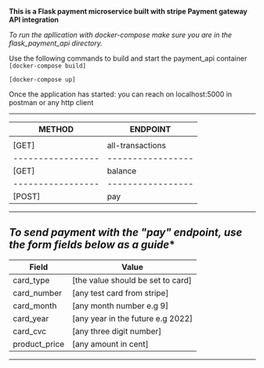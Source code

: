 
**This is a Flask payment microservice built with stripe Payment gateway API integration**

*To run the apllication with docker-compose make sure you are in the flask_payment_api directory.*

Use the following commands to build and start the payment_api container
```[docker-compose build] ```

```[docker-compose up]```


Once the application has started: you can reach on localhost:5000 in postman or any http client

-------------------------------------
|METHOD           |ENDPOINT         |
|-----------------|-----------------|
|                 |                 |
|[GET]            |all-transactions |
|-----------------|-----------------|
|[GET]            |balance          |
|-----------------|-----------------|
|[POST]           |pay              |
-------------------------------------

**To send payment with the "pay" endpoint, use the form fields below* as a guide**
--------------------------------------------------------
|   Field            | Value                           |
|------------------- |---------------------------------|
|card_type           |[the value should be set to card]|
|card_number         |[any test card from stripe]      |
|card_month          |[any month number e.g 9]         |
|card_year           |[any year in the future e.g 2022]|
|card_cvc            |[any three  digit number]        |
|product_price       |[any amount in cent]             |
--------------------------------------------------------

